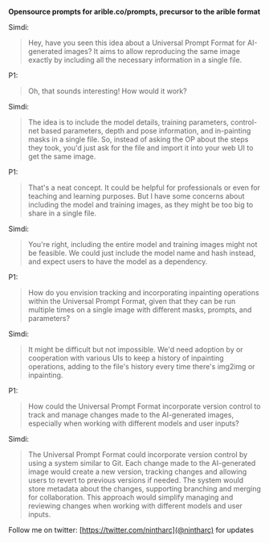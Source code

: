 

**Opensource prompts for arible.co/prompts, precursor to the arible format**

Simdi: 

> Hey, have you seen this idea about a Universal Prompt Format for
> AI-generated images? It aims to allow reproducing the same image exactly
> by including all the necessary information in a single file.

P1: 

> Oh, that sounds interesting! How would it work?

Simdi: 

> The idea is to include the model details, training parameters,
> control-net based parameters, depth and pose information, and
> in-painting masks in a single file. So, instead of asking the OP about
> the steps they took, you'd just ask for the file and import it into
> your web UI to get the same image.

P1: 

> That's a neat concept. It could be helpful for professionals or even
> for teaching and learning purposes. But I have some concerns about
> including the model and training images, as they might be too big to
> share in a single file.

Simdi: 

> You're right, including the entire model and training images might not
> be feasible. We could just include the model name and hash instead,
> and expect users to have the model as a dependency.

P1: 

> How do you envision tracking and incorporating inpainting operations
> within the Universal Prompt Format, given that they can be run
> multiple times on a single image with different masks, prompts, and
> parameters?

Simdi: 

> It might be difficult but not impossible. We'd need adoption by or
> cooperation with various UIs to keep a history of inpainting
> operations, adding to the file's history every time there's img2img or
> inpainting.

P1: 

> How could the Universal Prompt Format incorporate version control to
> track and manage changes made to the AI-generated images, especially
> when working with different models and user inputs?

Simdi: 

> The Universal Prompt Format could incorporate version control by using
> a system similar to Git. Each change made to the AI-generated image
> would create a new version, tracking changes and allowing users to
> revert to previous versions if needed. The system would store metadata
> about the changes, supporting branching and merging for collaboration.
> This approach would simplify managing and reviewing changes when
> working with different models and user inputs.

Follow me on twitter: [https://twitter.com/nintharc](@nintharc) for updates
